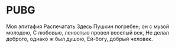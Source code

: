 # PUBG
Моя эпитафия
Распечатать
Здесь Пушкин погребен; он с музой молодою,
С любовью, леностью провел веселый век,
Не делал доброго, однако ж был душою,
Ей-богу, добрый человек.